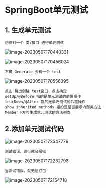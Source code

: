 # SpringBoot单元测试

## 1. 生成单元测试

```
想要对一个 类/接口 进行单元测试
```

![image-20230507170440331](C:\Users\方锐\AppData\Roaming\Typora\typora-user-images\image-20230507170440331.png)

![image-20230507170456024](C:\Users\方锐\AppData\Roaming\Typora\typora-user-images\image-20230507170456024.png)

```
右键 Generate 会有一个 test
```

![image-20230507170556395](C:\Users\方锐\AppData\Roaming\Typora\typora-user-images\image-20230507170556395.png)

```
点击 跳出创建 test窗口，点击确定
setUp/@Before 指的是单元测试的前置操作
tearDown/@After 指的是单元测试的后置操作
show inherited methods 指的是是否展示内部类方法
Member下方可生成单元测试的方法列表
```

## 2.添加单元测试代码

![image-20230507172547776](C:\Users\方锐\AppData\Roaming\Typora\typora-user-images\image-20230507172547776.png)

```
测试错误，运行就会报错
```

![image-20230507172232793](C:\Users\方锐\AppData\Roaming\Typora\typora-user-images\image-20230507172232793.png)

```
当测试错误，就无法打包
```

![image-20230507172154718](C:\Users\方锐\AppData\Roaming\Typora\typora-user-images\image-20230507172154718.png)

